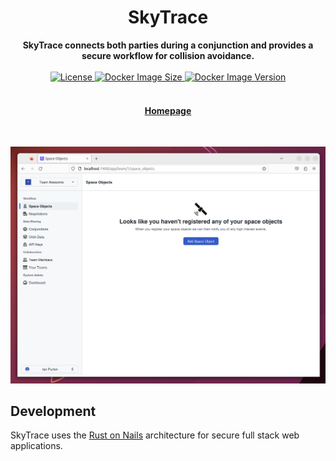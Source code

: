 <h1 align="center">SkyTrace</h1>
<div align="center">
 <strong>
   SkyTrace connects both parties during a conjunction and provides a secure workflow for collision avoidance. 
 </strong>
</div>

<br />

<div align="center">
  <!-- License -->
  <a href="https://github.com/purton-tech/skytrace#License">
    <img src="https://img.shields.io/badge/License-MIT-blue?style=flat-square" alt="License">
  </a>
  <a href="https://ghcr.io/repository/docker/purtontech/cloak-server">
    <img src="https://img.shields.io/docker/image-size/ghcr.io/purton-tech/skytrace" alt="Docker Image Size">
  </a>
  <a href="https://hub.docker.com/repository/docker/purtontech/cloak-server">
    <img src="https://img.shields.io/docker/v/ghcr.io/purton-tech/skytrace" alt="Docker Image Version">
  </a>
</div>

<br />

<div align="center">
  <h4>
    <a href="https://skytrace.space">
      Homepage
    </a>
  </h4>
</div>


<br />

![Alt text](.github/workflows/skytrace-screenshot.png "SkyTrace Screenshot")


## Development

SkyTrace uses the [Rust on Nails](https://rust-on-nails.com/) architecture for secure full stack web applications.
